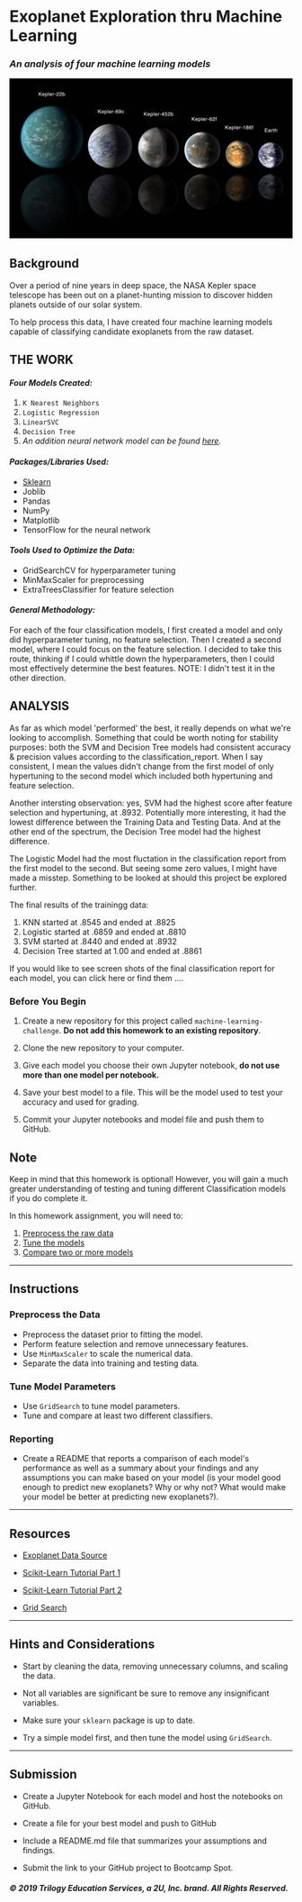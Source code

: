 # Exoplanet Exploration thru Machine Learning     
### *An analysis of four machine learning models*

![exoplanets.jpg](Images/exoplanets.jpg)

## Background

Over a period of nine years in deep space, the NASA Kepler space telescope has been out on a planet-hunting mission to discover hidden planets outside of our solar system.

To help process this data, I have created four machine learning models capable of classifying candidate exoplanets from the raw dataset. 

## THE WORK     
#### *Four Models Created:*     
1. ``K Nearest Neighbors``
2. ``Logistic Regression``
3. ``LinearSVC``
4. ``Decision Tree``     
5. *An addition neural network model can be found [here](https://github.com/VallieTracy/machine-learning-challenge/tree/master/NeuralNetworkModel_1.ipynb "Neural Network").*     
#### *Packages/Libraries Used:* 
- [Sklearn](https://scikit-learn.org/stable/index.html "scikit-learn")
- Joblib
- Pandas
- NumPy
- Matplotlib
- TensorFlow for the neural network

#### *Tools Used to Optimize the Data:*     
  - GridSearchCV for hyperparameter tuning          
  - MinMaxScaler for preprocessing      
  - ExtraTreesClassifier for feature selection       
  
#### *General Methodology:*         
For each of the four classification models, I first created a model and only did hyperparameter tuning, no feature selection.  Then I created a second model, where I could focus on the feature selection.  I decided to take this route, thinking if I could whittle down the hyperparameters, then I could most effectively determine the best features.  NOTE: I didn't test it in the other direction.

## ANALYSIS      
As far as which model 'performed' the best, it really depends on what we're looking to accomplish.  Something that could be worth noting for stability purposes: both the SVM and Decision Tree models had consistent accuracy & precision values according to the classification_report.  When I say consistent, I mean the values didn't change from the first model of only hypertuning to the second model which included both hypertuning and feature selection.     
      
Another intersting observation: yes, SVM had the highest score after feature selection and hypertuning, at .8932.  Potentially more interesting, it had the lowest difference between the Training Data and Testing Data.  And at the other end of the spectrum, the Decision Tree model had the highest difference.

The Logistic Model had the most fluctation in the classification report from the first model to the second.  But seeing some zero values, I might have made a misstep.  Something to be looked at should this project be explored further.

The final results of the trainingg data:
1. KNN started at .8545 and ended at .8825     
2. Logistic started at .6859 and ended at .8810     
3. SVM started at .8440 and ended at .8932     
4. Decision Tree started at 1.00 and ended at .8861

If you would like to see screen shots of the final classification report for each model, you can click here or find them ....


### Before You Begin

1. Create a new repository for this project called `machine-learning-challenge`. **Do not add this homework to an existing repository**.

2. Clone the new repository to your computer.

3. Give each model you choose their own Jupyter notebook, **do not use more than one model per notebook.**

4. Save your best model to a file. This will be the model used to test your accuracy and used for grading.

5. Commit your Jupyter notebooks and model file and push them to GitHub.

## Note

Keep in mind that this homework is optional! However, you will gain a much greater understanding of testing and tuning different Classification models if you do complete it.



In this homework assignment, you will need to:

1. [Preprocess the raw data](#Preprocessing)
2. [Tune the models](#Tune-Model-Parameters)
3. [Compare two or more models](#Evaluate-Model-Performance)

- - -

## Instructions

### Preprocess the Data

* Preprocess the dataset prior to fitting the model.
* Perform feature selection and remove unnecessary features.
* Use `MinMaxScaler` to scale the numerical data.
* Separate the data into training and testing data.

### Tune Model Parameters

* Use `GridSearch` to tune model parameters.
* Tune and compare at least two different classifiers.

### Reporting

* Create a README that reports a comparison of each model's performance as well as a summary about your findings and any assumptions you can make based on your model (is your model good enough to predict new exoplanets? Why or why not? What would make your model be better at predicting new exoplanets?).

- - -

## Resources

* [Exoplanet Data Source](https://www.kaggle.com/nasa/kepler-exoplanet-search-results)

* [Scikit-Learn Tutorial Part 1](https://www.youtube.com/watch?v=4PXAztQtoTg)

* [Scikit-Learn Tutorial Part 2](https://www.youtube.com/watch?v=gK43gtGh49o&t=5858s)

* [Grid Search](https://scikit-learn.org/stable/modules/grid_search.html)

- - -

## Hints and Considerations

* Start by cleaning the data, removing unnecessary columns, and scaling the data.

* Not all variables are significant be sure to remove any insignificant variables.

* Make sure your `sklearn` package is up to date.

* Try a simple model first, and then tune the model using `GridSearch`.

- - -

## Submission

* Create a Jupyter Notebook for each model and host the notebooks on GitHub.

* Create a file for your best model and push to GitHub

* Include a README.md file that summarizes your assumptions and findings.

* Submit the link to your GitHub project to Bootcamp Spot.

##### © 2019 Trilogy Education Services, a 2U, Inc. brand. All Rights Reserved.

